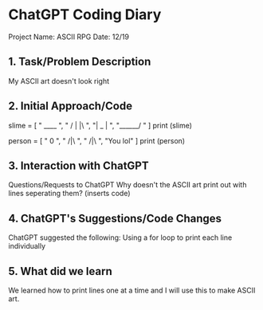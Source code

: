 # ChatGPT Coding Diary
Project Name:  ASCII RPG
Date: 12/19

## 1. Task/Problem Description
My ASCII art doesn't look right


## 2. Initial Approach/Code
slime = [
    "  ____  ",
    " / | |\ ",
    "|   _  | ",
    "\______/ "
]
print (slime)

person = [
    "  0  ",
    " /|\\ ",
    " /|\\ ",
    "You lol"
]
print (person)

## 3. Interaction with ChatGPT
Questions/Requests to ChatGPT
Why doesn't the ASCII art print out with lines seperating them? (inserts code)

## 4. ChatGPT's Suggestions/Code Changes
ChatGPT suggested the following: Using a for loop to print each line individually

## 5. What did we learn
We learned how to print lines one at a time and I will use this to make ASCII art.